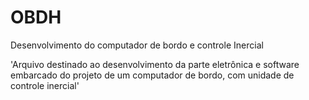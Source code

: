 # OBDH
Desenvolvimento do computador de bordo e controle Inercial

'Arquivo destinado ao desenvolvimento da parte eletrônica e software embarcado do projeto de um computador de bordo, com unidade de controle inercial'
